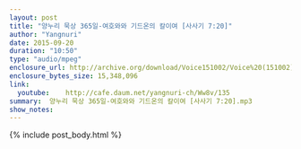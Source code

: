 ```yaml
---
layout: post
title: "양누리 묵상 365일-여호와와 기드온의 칼이여 [사사기 7:20]"
author: "Yangnuri"
date: 2015-09-20
duration: "10:50"
type: "audio/mpeg"
enclosure_url: http://archive.org/download/Voice151002/Voice%20(151002).mp3
enclosure_bytes_size: 15,348,096       
link:
  youtube:    http://cafe.daum.net/yangnuri-ch/Ww8v/135
summary:  양누리 묵상 365일-여호와와 기드온의 칼이여 [사사기 7:20].mp3
show_notes:
---
```

{% include post_body.html %}
